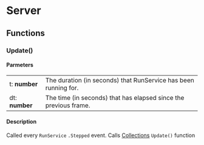 # Server




## Functions
### Update()

#### Parmeters 
|                |                                                                  |
| -------------- | ---------------------------------------------------------------- |
| t: __number__  | The duration (in seconds) that RunService has been running for.  |
| dt: __number__ | The time (in seconds) that has elapsed since the previous frame. |

#### Description
Called every ``RunService`` ``.Stepped`` event. Calls [Collections](Collections.md) ``Update()`` function